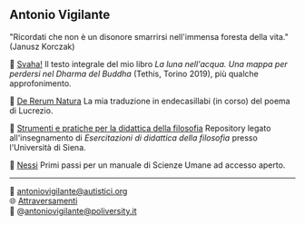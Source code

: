 <link rel="stylesheet" href="./assets/style.css">

## Antonio Vigilante

<div class="callout">
"Ricordati che non è un disonore smarrirsi nell'immensa foresta della vita." (Janusz Korczak)
</div>
<p></p>

📁 [Svaha!](https://antonio-vigilante.github.io/svaha/) Il testo integrale del mio libro _La luna nell'acqua. Una mappa per perdersi nel Dharma del Buddha_ (Tethis, Torino 2019), più qualche approfonimento.

📁 [De Rerum Natura](https://antonio-vigilante.github.io/lucrezio)  La mia traduzione in endecasillabi (in corso) del poema di Lucrezio. 

📁 [Strumenti e pratiche per la didattica della filosofia](https://antonio-vigilante.github.io/filosofia)  Repository legato all'insegnamento di _Esercitazioni di didattica della filosofia_ presso l'Università di Siena.

📁 [Nessi](https://antonio-vigilante.github.io/nessi/)  Primi passi per un manuale di Scienze Umane ad accesso aperto.

<p></p>  

---
  
📧 antoniovigilante@autistici.org  
🌐 [Attraversamenti](http://www.attraversamenti.info)   
🐘 @antoniovigilante@poliversity.it



